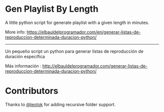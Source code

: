 Gen Playlist By Length
=================


A little python script for generate playlist with a given length in minutes.

More info: https://elbauldelprogramador.com/en/generar-listas-de-reproduccion-determinada-duracion-python/

----

Un pequeño script un python para generar listas de reproducción de duración específica

Más información : http://elbauldelprogramador.com/generar-listas-de-reproduccion-determinada-duracion-python/ 

# Contributors

Thanks to [@leotok](https://github.com/leotok) for adding recursive folder support.
